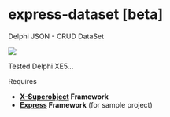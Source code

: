 # express-dataset [beta]
Delphi JSON - CRUD DataSet

[![](https://www.paypalobjects.com/en_US/i/btn/btn_donate_LG.gif)](https://www.paypal.com/cgi-bin/webscr?cmd=_s-xclick&hosted_button_id=X658UEM4KQ3YA)

Tested Delphi XE5...

Requires
 - **[X-Superobject](https://github.com/onryldz/x-superobject) Framework**
 - **[Express](https://github.com/onryldz/express) Framework** (for sample project)
